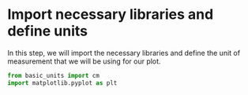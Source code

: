 # Import necessary libraries and define units

In this step, we will import the necessary libraries and define the unit of measurement that we will be using for our plot.

```python
from basic_units import cm
import matplotlib.pyplot as plt
```
